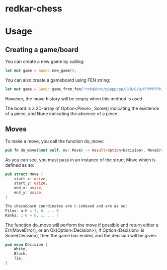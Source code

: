 # redkar-chess

# Usage

## Creating a game/board
You can create a new game by calling:
```rust
let mut game = Game::new_game();
```

You can also create a gameboard using FEN string:
```rust
let mut game = Game::game_from_fen("rnbqkbnr/pppppppp/8/8/8/8/PPPPPPPP/RNBQKBNR w KQkq - 0 1");
```
However, the move history will be empty when this method is used. 

The board is a 2D-array of Option\<Piece\>, Some() indicating the existence of a piece, and None indicating the absence of a piece. 

## Moves
To make a move, you call the function do\_move:
```rust
pub fn do_move(&mut self, mv: Move) -> Result<Option<Decision>, MoveError>
```
As you can see, you must pass in an instance of the struct Move which is defined as so:
```rust 
pub struct Move {
    start_x: usize,
    start_y: usize,
    end_x: usize,
    end_y: usize,
}

The chessboard coordinates are 0-indexed and are as so: 
Files: a-h = 7, 6, ... 0 
Ranks: 1-8 = 0, 1, ... 7
```
The function do\_move will perform the move if possible and return either a Err(MoveError), or an Ok(Option\<Decision\>);
If Option\<Decision\> is Some(Decision), then the game has ended, and the decision will be given:
```rust
pub enum Decision {
    White, 
    Black, 
    Tie,
}
```


